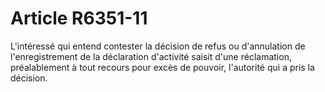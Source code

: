 # Article R6351-11

L'intéressé qui entend contester la décision de refus ou d'annulation de l'enregistrement de la déclaration d'activité saisit d'une réclamation, préalablement à tout recours pour excès de pouvoir, l'autorité qui a pris la décision.